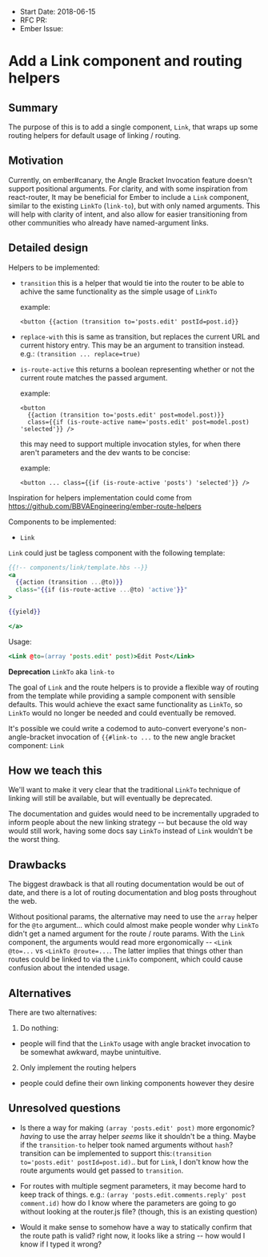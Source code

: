 - Start Date: 2018-06-15
- RFC PR: 
- Ember Issue: 

# Add a Link component and routing helpers

## Summary

The purpose of this is to add a single component, `Link`, that wraps up some routing helpers for default usage of linking / routing.

## Motivation

Currently, on ember#canary, the Angle Bracket Invocation feature doesn't support positional arguments. For clarity, and with some inspiration from react-router, It may be beneficial for Ember to include a `Link` component, similar to the existing `LinkTo` (`link-to`), but with only named arguments. This will help with clarity of intent, and also allow for easier transitioning from other communities who already have named-argument links.

## Detailed design

Helpers to be implemented:
 - `transition` 
    this is a helper that would tie into the router to be able to achive the same functionality as the simple usage of `LinkTo`

    example:
      
      ```
      <button {{action (transition to='posts.edit' postId=post.id}}
      ```
    
 - `replace-with`
    this is same as transition, but replaces the current URL and current history entry. This may be an argument to transition instead. e.g.: `(transition ... replace=true)`
    
 - `is-route-active`
    this returns a boolean representing whether or not the current route matches the passed argument.
    
    example:
    
      ```
      <button 
        {{action (transition to='posts.edit' post=model.post)}} 
        class={{if (is-route-active name='posts.edit' post=model.post) 'selected'}} />
      ```
      
   this may need to support multiple invocation styles, for when there aren't parameters and the dev wants to be concise:

   example:
   
     ```
     <button ... class={{if (is-route-active 'posts') 'selected'}} />
     ```

Inspiration for helpers implementation could come from https://github.com/BBVAEngineering/ember-route-helpers

 Components to be implemented:
 - `Link`
 
`Link` could just be tagless component with the following template:
```hbs
{{!-- components/link/template.hbs --}}
<a 
  {{action (transition ...@to)}} 
  class="{{if (is-route-active ...@to) 'active'}}"
>

{{yield}}

</a>
 ```

Usage:
```hbs
<Link @to=(array 'posts.edit' post)>Edit Post</Link>
```


**Deprecation** `LinkTo` aka `link-to`

The goal of `Link` and the route helpers is to provide a flexible way of routing from the template while providing a sample component with sensible defaults. This would achieve the exact same functionality as `LinkTo`, so `LinkTo` would no longer be needed and could eventually be removed.

It's possible we could write a codemod to auto-convert everyone's non-angle-bracket invocation of `{{#link-to ...` to the new angle bracket component: `Link`

## How we teach this

We'll want to make it very clear that the traditional `LinkTo` technique of linking will still be available, but will eventually be deprecated.

The documentation and guides would need to be incrementally upgraded to inform people about the new linking strategy -- but because the old way would still work, having some docs say `LinkTo` instead of `Link` wouldn't be the worst thing.


## Drawbacks

The biggest drawback is that all routing documentation would be out of date, and there is a lot of routing documentation and blog posts throughout the web.

Without positional params, the alternative may need to use the `array` helper for the `@to` argument... which could almost make people wonder why `LinkTo` didn't get a named argument for the route / route params. With the `Link` component, the arguments would read more ergonomically -- `<Link @to=...` vs `<LinkTo @route=...`. The latter implies that things other than routes could be linked to via the `LinkTo` component, which could cause confusion about the intended usage.

## Alternatives

There are two alternatives:

1. Do nothing: 
  - people will find that the `LinkTo` usage with angle bracket invocation to be somewhat awkward, maybe unintuitive.
2. Only implement the routing helpers
  - people could define their own linking components however they desire

## Unresolved questions

- Is there a way for making `(array 'posts.edit' post)` more ergonomic? _having_ to use the array helper _seems_ like it shouldn't be a thing. Maybe if the `transition-to` helper took named arguments without `hash`?  transition can be implemented to support this:`(transition to='posts.edit' postId=post.id)`.. but for `Link`, I don't know how the route arguments would get passed to `transition`.

- For routes with multiple segment parameters, it may become hard to keep track of things. e.g.: `(array 'posts.edit.comments.reply' post comment.id)` how do I know where the parameters are going to go without looking at the router.js file? (though, this is an existing question)

- Would it make sense to somehow have a way to statically confirm that the route path is valid? right now, it looks like a string -- how would I know if I typed it wrong?
